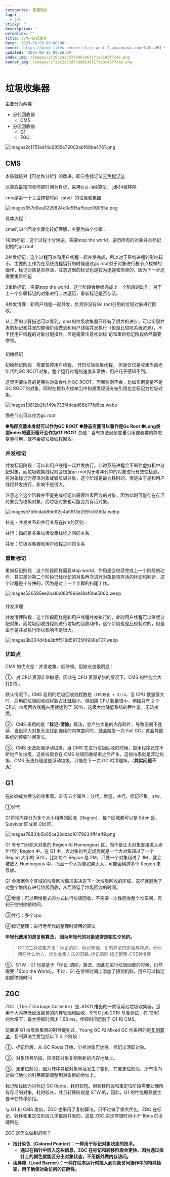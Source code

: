 ```yaml
---
categories: 整理输出
tags:
  - jvm
sticky: ''
description: ''
permalink: ''
title: JVM一站式通关
date: '2025-09-03 08:00:00'
cover: 'https://prod-files-secure.s3.us-west-2.amazonaws.com/143cad91-961b-48b0-82dc-78fbb6eb5abe/037bc1b7-d838-4ee6-9c51-f60489686735/%E3%80%90%E5%93%B2%E9%A3%8E%E5%A3%81%E7%BA%B8%E3%80%91%E4%BA%8C%E6%AC%A1%E5%85%83-%E5%8A%A8%E6%BC%AB.png?X-Amz-Algorithm=AWS4-HMAC-SHA256&X-Amz-Content-Sha256=UNSIGNED-PAYLOAD&X-Amz-Credential=ASIAZI2LB46645YQRRM6%2F20250917%2Fus-west-2%2Fs3%2Faws4_request&X-Amz-Date=20250917T040038Z&X-Amz-Expires=3600&X-Amz-Security-Token=IQoJb3JpZ2luX2VjECQaCXVzLXdlc3QtMiJHMEUCIG3k6AROPt6wJyjn%2BeEkBo3qhiHZRgrhu%2FGRKc6meXKqAiEAhNar0DiODfMhQ3FTCZSDkDG36ktfE3XJlGFNwEQQzBcqiAQInP%2F%2F%2F%2F%2F%2F%2F%2F%2F%2FARAAGgw2Mzc0MjMxODM4MDUiDJspIDfRBV5Ls%2BlM8SrcA9PyL5L6FsbGw1GU6ezLbJm8SIfwqQppAuDGRTpLxRWj%2FRYnaY16vR0G0knTtxoNRLfhKvOh1N42HTtjBTfY0zAVH8g%2FAZJruCg993YG9GV6skCqPegyHLcDDu%2F%2FpErE10WCz2voeHVN%2Fq1XnlTHeJwRLeM44kbECf2WuJ5p3BsBvLmFgkQQpEYjD7Vor83GmA8r0Hx6IX7GQDzawvg9Qd95Av8lA2tanQWccEggMFOsApcP1KruG31VLcFm0KbdKjNQ%2BXb%2FjdTMjYZsKMD3rMl3IRxgZ%2F6wPrAvwMd1M0RMUFN%2BDGhhn63smz9cnqjAKlp3fGRaDLs2TbV6kan3W2hbuVm92E7Ci9HxZBuYrqivvO0xlBVvZnbxEiMOd2Kv4pWabCmfeMWXKM6i%2FaRaR%2FTVeN2ZK3KwhQBiiU4DwzU4mjGVdRkNC6%2FVmrj57IkGr9p9RWQDrh3%2BWIP6WMS6DBzfD617xgQvGnM8W0OVVSD47rHuYRKX%2F8KeSJnizYs6RgzucB0SM0XVOvhq3CFBTluQYP50KOonvS0xwAfegL8XlcrL35RkYpll9BUtw006AwKXvsaQet6vpD6EOKdkfH55BYoyPhZBeVUeYnxBY1Qa5toRfceG5V37gGuvMKTSqMYGOqUBi8CW%2F9mP1omrX1vXnnd1WKq1JMik6OhCY22fUGyydP8I%2BTMJod3BwldW6A4xJec4P2Dh%2Bcy0effE1fOSnXX%2B%2FdB4ibcnHgHjmak9CipKqOu1kFw18gARXyeh97dDmPSrckEKGf20ctCf6gbKClJeSlhk4yyw6PBYVXNzeH4fo2dqMbxvjpERdHBcBLf5Eb2reGZtIIHcdKEaOqDspsVA58VToAT6&X-Amz-Signature=c52f46dd8b56c57794c702dc352a5b08a47e3c90ffa1bc5c2599fb6641a9b53b&X-Amz-SignedHeaders=host&x-amz-checksum-mode=ENABLED&x-id=GetObject'
updated: '2025-09-15 09:56:00'
index_img: /images/1f26c2a33d77896146f171a3c45f7c4e.png
banner_img: /images/1f26c2a33d77896146f171a3c45f7c4e.png
---
```


# 垃圾收集器


主要分为两类：

- 分代回收器
    - CMS
- 分区回收器
    - G1
    - ZGC

![images2c1751ad14c6855e72003abf68ba4767.png](/images/697af6f27197058a12edfdb84c8a5c04.png)


## CMS


本质就是对【可达性分析】的改进，即三色标记法[三色标记法](https://www.yuque.com/fanglikuai/blog/hxxaxf4e3d6f4gm6)


以获取最短回收停顿时间为目标，采用`标记-清除`算法。 jdk14被移除


cms是第一个关注停顿时间（stw）的垃圾收集器


![images657d9ea0229824e0e515af5cec09055e.png](/images/57840813da4d90a17e3da16859c3c101.png)


具体流程：


cms的四个回收步骤比较好理解，主要为四个步骤：


1初始标记：这个过程十分快速，需要stop the world，遍历所有的对象并且标记初始的gc root


2并发标记：这个过程可以和用户线程一起并发完成，所以对于系统进程的影响较小，主要的工作为在系统线程运行的时候通过gc root对于对象进行根节点枚举的操作，标记对象是否存活，注意这里的标记也是较为迅速和简单的，因为下一步还需要重新标记


3重新标记：需要stop the world，这个阶段会继续完成上一个阶段的动作，对于上一个步骤标记的对象进行二次遍历，重新标记是否存活。


4并发清理：和用户线程一起并发，负责将没有Gc root引用的垃圾对象进行回收。


从上面的步骤描述可以看到，cms的垃圾收集器已经有了很大的进步，可以实现并发的标记和并发的整理阶段做到和用户线程并发执行（但是比较吃系统资源），不干扰用户线程的对象分配操作，但是需要注意初始标 记和重新标记阶段依然需要停顿。


### 


初始标记


初始标记阶段：需要暂停用户线程， 开启垃圾收集线程， 但是仅仅是收集当前老年代的GC ROOT对象，整个运行过程的速度非常快，用户几乎感知不到。


这里需要注意的是哪些对象会作为GC ROOT，而哪些则不会，比如实例变量不是GC ROOT的对象，同时在根节点枚举当中如果发现没有被引用也会标记为垃圾对象。


![images13812b2fc149e733f4dcad86b77fd6ca.webp](/images/502f96c314f2798d2143522d8a97a2e8.webp)


哪些节点可以作为gc root


●**局部变量本身就可以作为GC ROOT
●静态变量可以看作是Gc Root
●Long类型index的遍历循环会作为GT ROOT**
总结：当有方法局部变量引用或者类的静态变量引用，就不会被垃圾线程回收。


### 并发标记


并发标记阶段：可以和用户线程一起并发执行，此时系统进程会不断往虚拟机中分配对象，而垃圾收集线程则会根据gc root对于老年代中的对象进行有效性检测，将对象标记为存活对象或者垃圾对象，这个阶段是最为耗时的，但是由于是和用户线程并发执行，影响不是很大。


注意这个这个阶段并不能完成标记出需要垃圾回收的对象，因为此时可能存在存活对象变为垃圾对象，而垃圾对象也可能变为存活对象。


![imagese7b9cdab86eff2c4a59f3e2991c0360a.webp](/images/ba29192928a98c1234fc39c4a98bd9a5.webp)


补充 - 并发关系和并行关系在jvm的区别：


并行：指的是多条垃圾收集线程之间的关系


并发：垃圾收集器和用户线程之间的关系


### 重新标记


重新标记阶段：这个阶段同样需要stop world，作用是会继续完成上一个阶段的动作，其实是对第二个阶段已经标记的对象再次进行对象是否存活的标记和判断，这个过程是十分快的，因为是对上一个步骤的扫尾工作。


![images526595ee2ba8b083f866e18af0be5000.webp](/images/562931b2c2b97166eded507d061e8120.webp)


### 


并发清理


并发清理阶段：这个阶段同样是和用户线程并发执行的，此时用户线程可以继续分配对象，而垃圾回收线程则进行垃圾的回收动作，这个阶段也是比较耗时的，但是由于是并发执行所以影响不是很大。


![images3b334d4ba3bfff518d59725f4936e707.webp](/images/e7c9bf1758d8cd6cbad4c430bcd3aeaf.webp)


### 优缺点


CMS 的优点是：并发收集、低停顿。但缺点也很明显：


①、对 CPU 资源非常敏感，因此在 CPU 资源紧张的情况下，CMS 的性能会大打折扣。


默认情况下，CMS 启用的垃圾回收线程数是`（CPU数量 + 3)/4`，当 CPU 数量很大时，启用的垃圾回收线程数占比就越小。但如果 CPU 数量很小，例如只有 2 个 CPU，垃圾回收线程占用就达到了 50%，这极大地降低系统的吞吐量，无法接受。


②、CMS 采用的是「**标记-清除**」算法，会产生大量的内存碎片，导致空间不连续，当出现大对象无法找到连续的内存空间时，就会触发一次 Full GC，这会导致系统的停顿时间变长。


③、CMS 无法处理浮动垃圾，当 CMS 在进行垃圾回收的时候，应用程序还在不断地产生垃圾，这些垃圾会在 CMS 垃圾回收结束之后产生，这些垃圾就是浮动垃圾，CMS 无法处理这些浮动垃圾，只能在下一次 GC 时清理掉。（**其实问题不大**）


## G1


在jdk9成为默认的收集器。G1有五个属性：分代，增量，并行，标记征集，stw。


①分代


G1将堆内存分为多个大小相等的区域（Region），每个区域都可以是 Eden 区、Survivor 区或者 Old 区。


![images78831b5b65ce33dbac10179634ff4e49.png](/images/28543177878e5d7dfbef856fc491472e.png)


G1 有专门分配大对象的 Region 叫 Humongous 区，而不是让大对象直接进入老年代的 Region 中。在 G1 中，大对象的判定规则就是一个大对象超过了一个 Region 大小的 50%，比如每个 Region 是 2M，只要一个对象超过了 1M，就会被放入 Humongous 中，而且一个大对象如果太大，可能会横跨多个 Region 来存放。


G1 会根据各个区域的垃圾回收情况来决定下一次垃圾回收的区域，这样就避免了对整个堆内存进行垃圾回收，从而降低了垃圾回收的时间。


②增量：可以用增量式的方式执行垃圾回收，不需要一次性回收整个堆空间，有利于控制停顿时间。


③并行：多个cpu


④标记整理：进行老年代的整理时使用的算法


**年轻代使用的是复制算法， 因为年轻代的对象通常是朝生夕死的。**

> GC的三种收集方法：标记清除、标记整理、复制算法的原理与特点，分别用在什么地方，优化收集方法的思路_标记清除 标记整理-CSDN博客

⑤、STW：G1 也是基于「标记-清除」算法，因此在进行垃圾回收的时候，仍然需要「Stop the World」。不过，G1 在停顿时间上添加了预测机制，用户可以指定期望停顿时间


## ZGC


ZGC（The Z Garbage Collector）是 JDK11 推出的一款低延迟垃圾收集器，适用于大内存低延迟服务的内存管理和回收，SPEC jbb 2015 基准测试，在 128G 的大堆下，最大停顿时间才 1.68 ms，停顿时间远胜于 G1 和 CMS。


前面讲 G1 垃圾收集器的时候提到过，Young GC 和 Mixed GC 均采用的是[复制算法](https://javabetter.cn/jvm/gc.html)，复制算法主要包括以下 3 个阶段：


①、标记阶段，从 GC Roots 开始，分析对象可达性，标记出活跃对象。


②、对象转移阶段，把活跃对象复制到新的内存地址上。


③、重定位阶段，因为转移导致对象地址发生了变化，在重定位阶段，所有指向对象旧地址的引用都要调整到对象新的地址上。


标记阶段因为只标记 GC Roots，耗时较短。但转移阶段和重定位阶段需要处理所有存活的对象，耗时较长，并且转移阶段是 STW 的，因此，G1 的性能瓶颈就主要卡在转移阶段。


与 G1 和 CMS 类似，ZGC 也采用了复制算法，只不过做了重大优化，ZGC 在标记、转移和重定位阶段几乎都是并发的，这是 ZGC 实现停顿时间小于 10ms 的关键所在。


ZGC 是怎么做到的呢？

- **指针染色（Colored Pointer）：一种用于标记对象状态的技术。**
    - **通过在指针中嵌入这些信息，ZGC 在标记和转移阶段会更快，因为通过指针上的颜色就能区分出对象状态，不用额外做内存访问。**
- **读屏障（Load Barrier）：一种在程序运行时插入到对象访问操作中的特殊检查，用于确保对象访问的正确性。**
